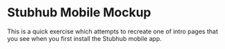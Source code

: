 # Stubhub Mobile Mockup

This is a quick exercise which attempts to recreate one of intro pages that you see when you first install the Stubhub mobile app.